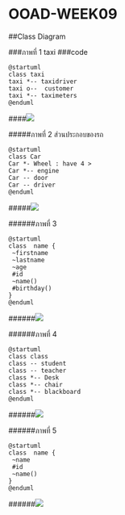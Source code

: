 
# OOAD-WEEK09
##Class Diagram

###ภาพที่ 1 taxi 
###code
  ```
  @startuml
  class taxi
  taxi *-- taxidriver 
  taxi o--  customer
  taxi *-- taximeters
  @enduml
  ```
####![](http://www.plantuml.com/plantuml/img/SoWkIImgAStDuKhEIImkLYX9hCZauWAH2bgwkc1kIb5cMMgH0aGm7oYea5nQN9AVcrg4gYutjIIrg9YBYyiXDIy5Q280)

#####ภาพที่ 2 ส่วนประกอบของรถ
```
@startuml
class Car
Car *- Wheel : have 4 >
Car *-- engine
Car -- door
Car -- driver
@enduml
```
#####![](http://www.plantuml.com/plantuml/img/SoWkIImgAStDuKhEIImkLd1EBEBYuWAI2bgw2k4PgQav2bOA6ObbgGec2dPGSLs5rBpqpBnKC1V8IydFBuApYpBBKeku75BpKe260W00)

######ภาพที่ 3
```
@startuml
class  name {
 ~firstname
 ~lastname
 ~age
 #id
 ~name()
 #birthday()
}
@enduml
```
######![](http://www.plantuml.com/plantuml/img/SoWkIImgAStDuKhEIImkLb38IynDLQZcKgXBoomgBW7nW6oW58oPc0uabJDJW4oGY8Oca9UKMLIIaP9O2UJKSZcavgK0pGC0)

######ภาพที่ 4  
```
@startuml
class class
class -- student
class -- teacher
class *-- Desk 
class *-- chair
class *-- blackboard
@enduml 
```

######![](http://www.plantuml.com/plantuml/img/SoWkIImgAStDuKhEIImkLW2JN5nGdgwkGd59QKfgNWb2e2GrCJaZjGYcH0iev99QdAs0n4_EICmiGk8dvIGcPoVb9nQbS74vfEQb0Aq30000)

######ภาพที่ 5 
```
@startuml
class  name {
 ~name
 #id
 ~name()
}
@enduml
```
######![](http://www.plantuml.com/plantuml/img/SoWkIImgAStDuU9ApaaiBbPGo4lCJLMevbAe0p6u59GpKw1i3KqkhbekBeVKl1IWUW00)


